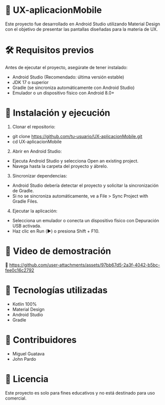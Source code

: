 # 📱 UX-aplicacionMobile

Este proyecto fue desarrollado en Android Studio utilizando Material Design con el objetivo de presentar las pantallas diseñadas para la materia de UX.

# 🛠️ Requisitos previos

Antes de ejecutar el proyecto, asegúrate de tener instalado:

- Android Studio (Recomendado: última versión estable)
- JDK 17 o superior
- Gradle (se sincroniza automáticamente con Android Studio)
- Emulador o un dispositivo físico con Android 8.0+

# 🚀 Instalación y ejecución

1. Clonar el repositorio:

- git clone https://github.com/tu-usuario/UX-aplicacionMobile.git
- cd UX-aplicacionMobile

2. Abrir en Android Studio:

- Ejecuta Android Studio y selecciona Open an existing project.
- Navega hasta la carpeta del proyecto y ábrelo.

3. Sincronizar dependencias:

- Android Studio debería detectar el proyecto y solicitar la sincronización de Gradle.
- Si no se sincroniza automáticamente, ve a File > Sync Project with Gradle Files.

4. Ejecutar la aplicación:

- Selecciona un emulador o conecta un dispositivo físico con Depuración USB activada.
- Haz clic en Run (▶️) o presiona Shift + F10.

# 🎥 Video de demostración

🔗  https://github.com/user-attachments/assets/97bb67d5-2a3f-4042-b5bc-fee0c16c2792

# 🎨 Tecnologías utilizadas

- Kotlin 100%
- Material Design
- Android Studio
- Gradle

# 🤝 Contribuidores

- Miguel Guatava
- John Pardo

# 📄 Licencia

Este proyecto es solo para fines educativos y no está destinado para uso comercial.
